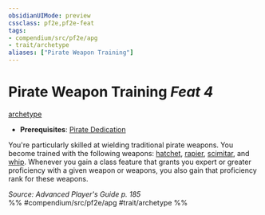 ```yaml
---
obsidianUIMode: preview
cssclass: pf2e,pf2e-feat
tags:
- compendium/src/pf2e/apg
- trait/archetype
aliases: ["Pirate Weapon Training"]
---
```

# Pirate Weapon Training  *Feat 4*  
[archetype](../../rules/traits/archetype.md)  

- **Prerequisites**: [Pirate Dedication](pirate-dedication-apg.md)

You're particularly skilled at wielding traditional pirate weapons. You become trained with the following weapons: [hatchet](../equipment/items/hatchet.md), [rapier](../equipment/items/rapier.md), [scimitar](../equipment/items/scimitar.md), and [whip](../equipment/items/whip.md). Whenever you gain a class feature that grants you expert or greater proficiency with a given weapon or weapons, you also gain that proficiency rank for these weapons.

*Source: Advanced Player's Guide p. 185*  
%% #compendium/src/pf2e/apg #trait/archetype %%